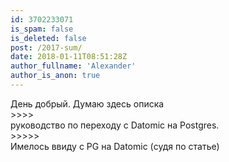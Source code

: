 ```yaml
---
id: 3702233071
is_spam: false
is_deleted: false
post: /2017-sum/
date: 2018-01-11T08:51:28Z
author_fullname: 'Alexander'
author_is_anon: true
---
```


<p>День добрый. Думаю здесь описка <br>&gt;&gt;&gt;&gt;<br>руководство по переходу с Datomic на Postgres.<br>&gt;&gt;&gt;&gt;&gt;<br>Имелось ввиду с PG на Datomic (судя по статье)</p>
